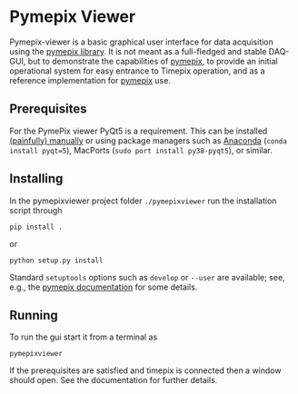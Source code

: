 # Pymepix Viewer

Pymepix-viewer is a basic graphical user interface for data acquisition using the [pymepix
library](https://github.com/CFEL-CMI/pymepix). It is not meant as a full-fledged and stable DAQ-GUI,
but to demonstrate the capabilities of [pymepix](https://github.com/CFEL-CMI/pymepix), to provide an
initial operational system for easy entrance to Timepix operation, and as a reference implementation
for [pymepix](https://github.com/CFEL-CMI/pymepix) use.


## Prerequisites

For the PymePix viewer PyQt5 is a requirement. This can be installed [(painfully)
manually](https://www.metachris.com/2016/03/how-to-install-qt56-pyqt5-virtualenv-python3) or using
package managers such as [Anaconda](https://www.anaconda.com) (`conda install pyqt=5`), MacPorts
(`sudo port install py38-pyqt5`), or similar.


## Installing

In the pymepixviewer project folder `./pymepixviewer` run the installation script through
```
pip install .
```
or
```
python setup.py install
```
Standard `setuptools` options such as `develop` or `--user` are available; see, e.g., the
[pymepix documentation](https://pymepix.readthedocs.io) for some details.


## Running

To run the gui start it from a terminal as
```
pymepixviewer
```

If the prerequisites are satisfied and timepix is connected then a window should open. See the
documentation for further details.




<!-- Put Emacs local variables into HTML comment
Local Variables:
coding: utf-8
fill-column: 100
End:
-->
